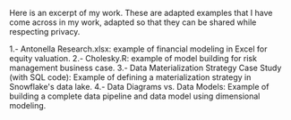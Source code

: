 Here is an excerpt of my work.
These are adapted examples that I have come across in my work, adapted so that they can be shared while respecting privacy.

1.- Antonella Research.xlsx: example of financial modeling in Excel for equity valuation.
2.- Cholesky.R: example of model building for risk management business case. 
3.- Data Materialization Strategy Case Study (with SQL code): Example of defining a materialization strategy in Snowflake's data lake. 
4.- Data Diagrams vs. Data Models: Example of building a complete data pipeline and data model using dimensional modeling. 
